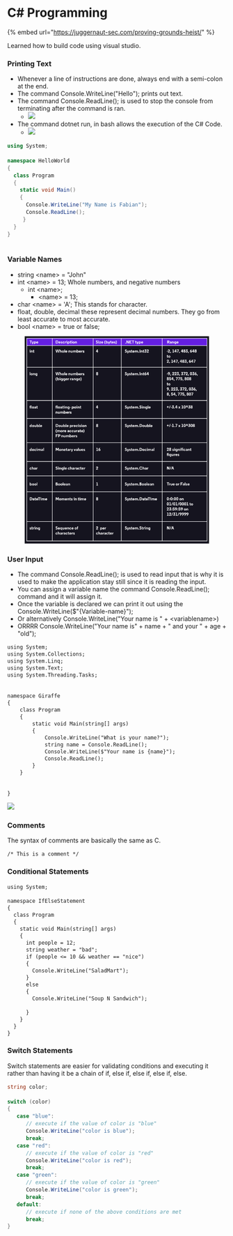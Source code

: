 # C# Programming

{% embed url="https://juggernaut-sec.com/proving-grounds-heist/" %}

Learned how to build code using visual studio.&#x20;

### Printing Text

* Whenever a line of instructions are done, always end with a semi-colon at the end.&#x20;
* The command Console.WriteLine("Hello"); prints out text.&#x20;
* The command Console.ReadLine(); is used to stop the console from terminating after the command is ran.&#x20;
  * ![](<../../.gitbook/assets/2022-10-13\_11-57 (1).png>)
* The command dotnet run, in bash allows the execution of the C# Code.&#x20;
  * ![](../../.gitbook/assets/2022-10-13\_11-59.png)

```csharp
using System;

namespace HelloWorld
{
  class Program
  {
    static void Main()
    {
      Console.WriteLine("My Name is Fabian");  
      Console.ReadLine();  
     }
  }
}
 
```

### Variable Names

* string \<name> = "John"
* int \<name> = 13; Whole numbers, and negative numbers
  * int \<name>;
    * \<name> = 13;
* char \<name> = 'A'; This stands for character.&#x20;
* float, double, decimal these represent decimal numbers. They go from least accurate to most accurate.&#x20;
* bool \<name> = true or false;&#x20;



<figure><img src="../../.gitbook/assets/2023-01-12_11-59.png" alt=""><figcaption></figcaption></figure>

### User Input

* The command Console.ReadLine(); is used to read input that is why it is used to make the application stay still since it is reading the input.&#x20;
* You can assign a variable name the command Console.ReadLine(); command and it will assign it.&#x20;
* Once the variable is declared we can print it out using the Console.WriteLine($"{Variable-name}");
* Or alternatively Console.WriteLine("Your name is " + \<variablename>)
* ORRRR Console.WriteLine("Your name is" + name +  " and your " + age + "old");

```
using System;
using System.Collections;
using System.Linq;
using System.Text;
using System.Threading.Tasks;


namespace Giraffe
{
    class Program
    {
        static void Main(string[] args)
        {
            Console.WriteLine("What is your name?");
            string name = Console.ReadLine();
            Console.WriteLine($"Your name is {name}");
            Console.ReadLine();
        }
    }


}
```

![](../../.gitbook/assets/2022-10-13\_12-02.png)

### Comments

The syntax of comments are basically the same as C.&#x20;

```
/* This is a comment */
```

### Conditional Statements

```
using System;

namespace IfElseStatement
{
  class Program
  {
    static void Main(string[] args)
    {
      int people = 12;
      string weather = "bad";
      if (people <= 10 && weather == "nice")
      {
        Console.WriteLine("SaladMart");
      }
      else
      {
        Console.WriteLine("Soup N Sandwich");

      }
    }
  }
}
```

### Switch Statements

Switch statements are easier for validating conditions and executing it rather than having it be a chain of if, else if, else if, else if, else.&#x20;

```csharp
string color;
 
switch (color)
{
   case "blue":
      // execute if the value of color is "blue"
      Console.WriteLine("color is blue");
      break;
   case "red":
      // execute if the value of color is "red"
      Console.WriteLine("color is red");
      break;
   case "green":
      // execute if the value of color is "green"
      Console.WriteLine("color is green");
      break;
   default:
      // execute if none of the above conditions are met
      break;
}
```
